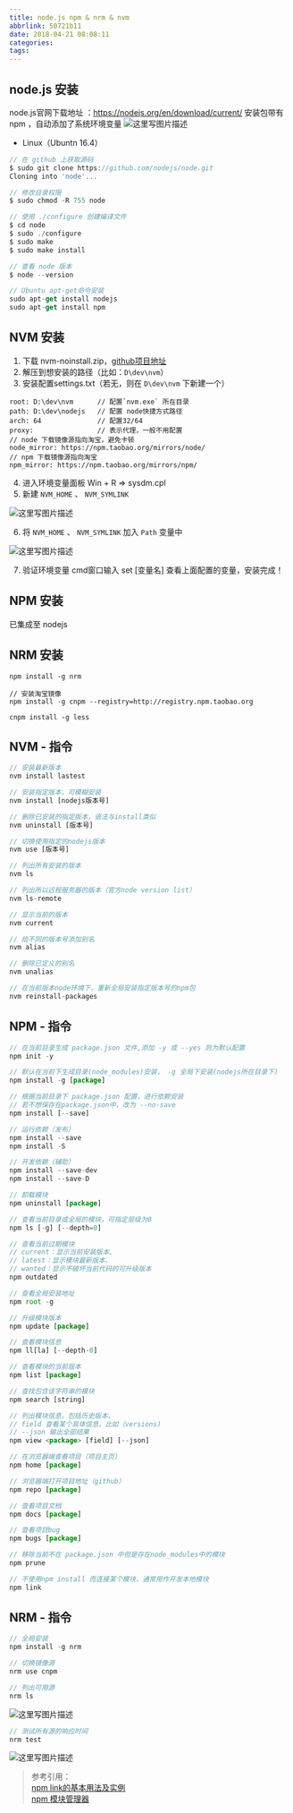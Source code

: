 ```yaml
---
title: node.js npm & nrm & nvm
abbrlink: 50721b11
date: 2018-04-21 08:08:11
categories:
tags:
---
```


## node.js 安装
node.js官网下载地址 ：https://nodejs.org/en/download/current/
安装包带有 npm ，自动添加了系统环境变量
![这里写图片描述](https://wildye.cn/static/images/blog/50721b11/01.png)

- Linux（Ubuntn 16.4）

```javascript
// 在 github 上获取源码
$ sudo git clone https://github.com/nodejs/node.git 
Cloning into 'node'... 

// 修改目录权限
$ sudo chmod -R 755 node

// 使用 ./configure 创建编译文件
$ cd node
$ sudo ./configure
$ sudo make
$ sudo make install

// 查看 node 版本
$ node --version

// Ubuntu apt-get命令安装
sudo apt-get install nodejs
sudo apt-get install npm
```

## NVM 安装
1. 下载 nvm-noinstall.zip，[github项目地址](https://github.com/coreybutler/nvm-windows/releases)
2. 解压到想安装的路径（比如：`D\dev\nvm`）
3. 安装配置settings.txt（若无，则在 `D\dev\nvm` 下新建一个）

```
root: D:\dev\nvm      // 配置`nvm.exe` 所在目录
path: D:\dev\nodejs   // 配置 node快捷方式路径
arch: 64              // 配置32/64
proxy:                // 表示代理，一般不用配置
// node 下载镜像源指向淘宝，避免卡顿
node_mirror: https://npm.taobao.org/mirrors/node/
// npm 下载镜像源指向淘宝
npm_mirror: https://npm.taobao.org/mirrors/npm/
```

4. 进入环境变量面板 Win + R  => sysdm.cpl  
5. 新建 `NVM_HOME` 、 `NVM_SYMLINK`

![这里写图片描述](https://wildye.cn/static/images/blog/50721b11/02.png)

6. 将 `NVM_HOME` 、 `NVM_SYMLINK` 加入 `Path` 变量中

![这里写图片描述](https://wildye.cn/static/images/blog/50721b11/03.png)

7. 验证环境变量
cmd窗口输入 set [变量名] 查看上面配置的变量，安装完成！

## NPM 安装
已集成至 nodejs

## NRM 安装
```git
npm install -g nrm

// 安装淘宝镜像
npm install -g cnpm --registry=http://registry.npm.taobao.org

cnpm install -g less
```

## NVM - 指令
```javascript
// 安装最新版本
nvm install lastest

// 安装指定版本，可模糊安装
nvm install [nodejs版本号]

// 删除已安装的指定版本，语法与install类似
nvm uninstall [版本号]

// 切换使用指定的nodejs版本
nvm use [版本号]

// 列出所有安装的版本
nvm ls 

// 列出所以远程服务器的版本（官方node version list）
nvm ls-remote 

// 显示当前的版本
nvm current 

// 给不同的版本号添加别名
nvm alias 

// 删除已定义的别名
nvm unalias 

// 在当前版本node环境下，重新全局安装指定版本号的npm包
nvm reinstall-packages 
```

## NPM - 指令
```javascript
// 在当前目录生成 package.json 文件,添加 -y 或 --yes 则为默认配置
npm init -y

// 默认在当前下生成目录(node_modules)安装， -g 全局下安装(nodejs所在目录下)
npm install -g [package]

// 根据当前目录下 package.json 配置，进行依赖安装
// 若不想保存在package.json中，改为 --no-save
npm install [--save]

// 运行依赖（发布）
npm install --save
npm install -S

// 开发依赖（辅助）
npm install --save-dev
npm install --save-D

// 卸载模块
npm uninstall [package]

// 查看当前目录或全局的模块，可指定层级为0
npm ls [-g] [--depth=0]

// 查看当前过期模块 
// current：显示当前安装版本、
// latest：显示模块最新版本、
// wanted：显示不破坏当前代码的可升级版本
npm outdated

// 查看全局安装地址
npm root -g

// 升级模块版本
npm update [package]

// 查看模块信息
npm ll[la] [--depth-0]

// 查看模块的当前版本
npm list [package]

// 查找包含该字符串的模块
npm search [string]

// 列出模块信息，包括历史版本，
// field 查看某个具体信息，比如（versions) 
// --json 输出全部结果
npm view <package> [field] [--json]

// 在浏览器端查看项目（项目主页）
npm home [package]

// 浏览器端打开项目地址（github）
npm repo [package]

// 查看项目文档
npm docs [package]

// 查看项目bug
npm bugs [package]

// 移除当前不在 package.json 中但是存在node_modules中的模块
npm prune

// 不使用npm install 而连接某个模块，通常用作开发本地模块
npm link
```

## NRM - 指令
```javascript
// 全局安装
npm install -g nrm

// 切换镜像源
nrm use cnpm
```
```javascript
// 列出可用源
nrm ls
```
![这里写图片描述](https://wildye.cn/static/images/blog/50721b11/04.png)
```javascript
// 测试所有源的响应时间
nrm test
```
![这里写图片描述](https://wildye.cn/static/images/blog/50721b11/05.png)

> 参考引用：  
> [npm link的基本用法及实例](https://blog.csdn.net/u014291497/article/details/75194456)  
> [npm 模块管理器](http://javascript.ruanyifeng.com/nodejs/npm.html#toc18)